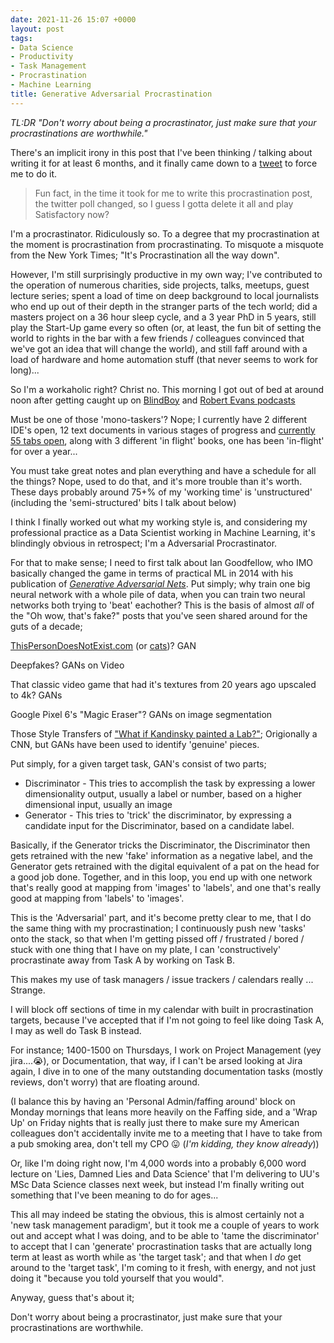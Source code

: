 ```yaml
---
date: 2021-11-26 15:07 +0000
layout: post
tags:
- Data Science
- Productivity
- Task Management
- Procrastination
- Machine Learning
title: Generative Adversarial Procrastination
---
```


_TL:DR "Don't worry about being a procrastinator, just make sure that your procrastinations are worthwhile."_

There's an implicit irony in this post that I've been thinking / talking about writing it for at least 6 months, and it finally came down to a [tweet](https://twitter.com/Bolster/status/1464233419714568198?s=20) to force me to do it.

> Fun fact, in the time it took for me to write this procrastination post, the twitter poll changed, so I guess I gotta delete it all and play Satisfactory now?

I'm a procrastinator. Ridiculously so. To a degree that my procrastination at the moment is procrastination from procrastinating. To misquote a misquote from the New York Times; "It's Procrastination all the way down".

However, I'm still surprisingly productive in my own way; I've contributed to the operation of numerous charities, side projects, talks, meetups, guest lecture series; spent a load of time on deep background to local journalists who end up out of their depth in the stranger parts of the tech world; did a masters project on a 36 hour sleep cycle, and a 3 year PhD in 5 years, still play the Start-Up game every so often (or, at least, the fun bit of setting the world to rights in the bar with a few friends / colleagues convinced that we've got an idea that will change the world), and still faff around with a load of hardware and home automation stuff (that never seems to work for long)...

So I'm a workaholic right? Christ no. This morning I got out of bed at around noon after getting caught up on [BlindBoy](https://play.acast.com/s/blindboy) and [Robert Evans podcasts](https://open.spotify.com/show/0rOatMqaG3wB5BF4AdsrSX) 

Must be one of those 'mono-taskers'? Nope; I currently have 2 different IDE's open, 12 text documents in various stages of progress and [currently 55 tabs open](/2021/07/counting-tabs-and-background-tasks-taunting-goodharts-demon.html), along with 3 different 'in flight' books, one has been 'in-flight' for over a year...

You must take great notes and plan everything and have a schedule for all the things? Nope, used to do that, and it's more trouble than it's worth. These days probably around 75+% of my 'working time' is 'unstructured' (including the 'semi-structured' bits I talk about below)

I think I finally worked out what my working style is, and considering my professional practice as a Data Scientist working in Machine Learning, it's blindingly obvious in retrospect; I'm a Adversarial Procrastinator.

For that to make sense; I need to first talk about Ian Goodfellow, who IMO basically changed the game in terms of practical ML in 2014 with his publication of [*Generative Adversarial Nets*](https://papers.nips.cc/paper/5423-generative-adversarial-nets.pdf). Put simply; why train one big neural network with a whole pile of data, when you can train two neural networks both trying to 'beat' eachother? This is the basis of almost _all_ of the "Oh wow, that's fake?" posts that you've seen shared around for the guts of a decade;

[ThisPersonDoesNotExist.com](https://thispersondoesnotexist.com/) (or [cats](https://thiscatdoesnotexist.com/))? GAN

Deepfakes? GANs on Video

That classic video game that had it's textures from 20 years ago upscaled to 4k? GANs

Google Pixel 6's "Magic Eraser"? GANs on image segmentation

Those Style Transfers of ["What if Kandinsky painted a Lab?"](https://www.tensorflow.org/tutorials/generative/style_transfer); Origionally a CNN, but GANs have been used to identify 'genuine' pieces.

Put simply, for a given target task, GAN's consist of two parts; 

* Discriminator - This tries to accomplish the task by expressing a lower dimensionality output, usually a label or number, based on a higher dimensional input, usually an image
* Generator - This tries to 'trick' the discriminator, by expressing a candidate input for the Discriminator, based on a candidate label.

Basically, if the Generator tricks the Discriminator, the Discriminator then gets retrained with the new 'fake' information as a negative label, and the Generator gets retrained with the digital equivalent of a pat on the head for a good job done. Together, and in this loop, you end up with one network that's really good at mapping from 'images' to 'labels', and one that's really good at mapping from 'labels' to 'images'.

This is the 'Adversarial' part, and it's become pretty clear to me, that I do the same thing with my procrastination; I continuously push new 'tasks' onto the stack, so that when I'm getting pissed off / frustrated / bored / stuck with one thing that I have on my plate, I can 'constructively' procrastinate away from Task A by working on Task B. 

This makes my use of task managers / issue trackers / calendars really ... Strange. 

I will block off sections of time in my calendar with built in procrastination targets, because I've accepted that if I'm not going to feel like doing Task A, I may as well do Task B instead.

For instance; 1400-1500 on Thursdays, I work on Project Management (yey jira....😭), or Documentation, that way, if I can't be arsed looking at Jira again, I dive in to one of the many outstanding documentation tasks (mostly reviews, don't worry) that are floating around.

(I balance this by having an 'Personal Admin/faffing around' block on Monday mornings that leans more heavily on the Faffing side, and a 'Wrap Up' on Friday nights that is really just there to make sure my American colleagues don't accidentally invite me to a meeting that I have to take from a pub smoking area, don't tell my CPO 😛 (_I'm kidding, they know already_))

Or, like I'm doing right now, I'm 4,000 words into a probably 6,000 word lecture on 'Lies, Damned Lies and Data Science' that I'm delivering to UU's MSc Data Science classes next week, but instead I'm finally writing out something that I've been meaning to do for ages...

This all may indeed be stating the obvious, this is almost certainly not a 'new task management paradigm', but it took me a couple of years to work out and accept what I was doing, and to be able to 'tame the discriminator' to accept that I can 'generate' procrastination tasks that are actually long term at least as worth while as 'the target task'; and that when I _do_ get around to the 'target task', I'm coming to it fresh, with energy, and not just doing it "because you told yourself that you would".

Anyway, guess that's about it;

Don't worry about being a procrastinator, just make sure that your procrastinations are worthwhile.